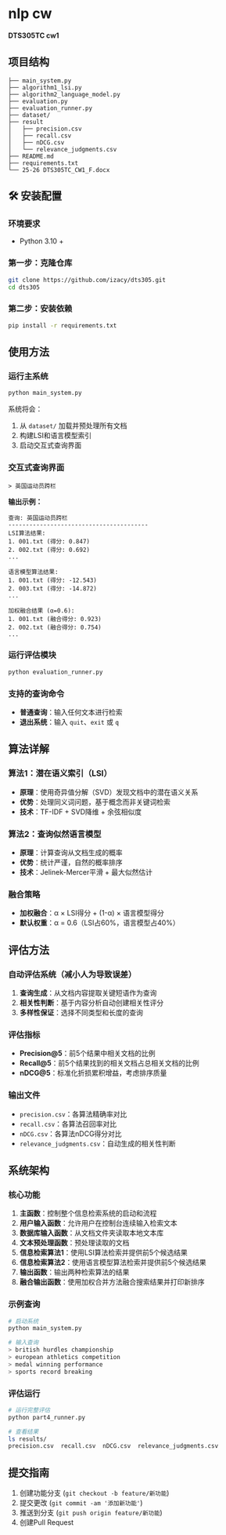 # nlp cw

**DTS305TC cw1**

## 项目结构

```
├── main_system.py              
├── algorithm1_lsi.py           
├── algorithm2_language_model.py 
├── evaluation.py               
├── evaluation_runner.py             
├── dataset/                    
├── result
│   ├── precision.csv               
│   ├── recall.csv                  
│   ├── nDCG.csv                    
│   └── relevance_judgments.csv     
├── README.md                   
├── requirements.txt            
└── 25-26 DTS305TC_CW1_F.docx   
```

## 🛠️ 安装配置

### 环境要求
- Python 3.10 +

### 第一步：克隆仓库
```bash
git clone https://github.com/izacy/dts305.git
cd dts305
```

### 第二步：安装依赖
```bash
pip install -r requirements.txt
```


## 使用方法

### 运行主系统
```bash
python main_system.py
```

系统将会：
1. 从 `dataset/` 加载并预处理所有文档
2. 构建LSI和语言模型索引
3. 启动交互式查询界面

### 交互式查询界面
```
> 英国运动员跨栏
```

**输出示例：**
```
查询: 英国运动员跨栏
----------------------------------------
LSI算法结果:
1. 001.txt (得分: 0.847)
2. 002.txt (得分: 0.692)
...

语言模型算法结果:
1. 001.txt (得分: -12.543)
2. 003.txt (得分: -14.872)
...

加权融合结果 (α=0.6):
1. 001.txt (融合得分: 0.923)
2. 002.txt (融合得分: 0.754)
...
```

### 运行评估模块
```bash
python evaluation_runner.py
```

### 支持的查询命令
- **普通查询**：输入任何文本进行检索
- **退出系统**：输入 `quit`、`exit` 或 `q`

## 算法详解

### 算法1：潜在语义索引（LSI）
- **原理**：使用奇异值分解（SVD）发现文档中的潜在语义关系
- **优势**：处理同义词问题，基于概念而非关键词检索
- **技术**：TF-IDF + SVD降维 + 余弦相似度

### 算法2：查询似然语言模型
- **原理**：计算查询从文档生成的概率
- **优势**：统计严谨，自然的概率排序
- **技术**：Jelinek-Mercer平滑 + 最大似然估计

### 融合策略
- **加权融合**：α × LSI得分 + (1-α) × 语言模型得分
- **默认权重**：α = 0.6（LSI占60%，语言模型占40%）

## 评估方法

### 自动评估系统（减小人为导致误差）
1. **查询生成**：从文档内容提取关键短语作为查询
2. **相关性判断**：基于内容分析自动创建相关性评分
3. **多样性保证**：选择不同类型和长度的查询

### 评估指标
- **Precision@5**：前5个结果中相关文档的比例
- **Recall@5**：前5个结果找到的相关文档占总相关文档的比例  
- **nDCG@5**：标准化折损累积增益，考虑排序质量

### 输出文件
- `precision.csv`：各算法精确率对比
- `recall.csv`：各算法召回率对比
- `nDCG.csv`：各算法nDCG得分对比
- `relevance_judgments.csv`：自动生成的相关性判断

## 系统架构

### 核心功能

1. **主函数**：控制整个信息检索系统的启动和流程
2. **用户输入函数**：允许用户在控制台连续输入检索文本
3. **数据库输入函数**：从文档文件夹读取本地文本库
4. **文本预处理函数**：预处理读取的文档
5. **信息检索算法1**：使用LSI算法检索并提供前5个候选结果
6. **信息检索算法2**：使用语言模型算法检索并提供前5个候选结果
7. **输出函数**：输出两种检索算法的结果
8. **融合输出函数**：使用加权合并方法融合搜索结果并打印新排序


### 示例查询
```bash
# 启动系统
python main_system.py

# 输入查询
> british hurdles championship
> european athletics competition  
> medal winning performance
> sports record breaking
```

### 评估运行
```bash
# 运行完整评估
python part4_runner.py

# 查看结果
ls results/
precision.csv  recall.csv  nDCG.csv  relevance_judgments.csv
```


## 提交指南

1. 创建功能分支 (`git checkout -b feature/新功能`)
2. 提交更改 (`git commit -am '添加新功能'`)
3. 推送到分支 (`git push origin feature/新功能`)
4. 创建Pull Request
